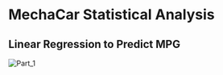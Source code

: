 # MechaCar Statistical Analysis

## Linear Regression to Predict MPG

![Part_1](https://user-images.githubusercontent.com/115508658/218277988-42ed205e-2abe-47e9-98a4-98deb00d69d5.png)

